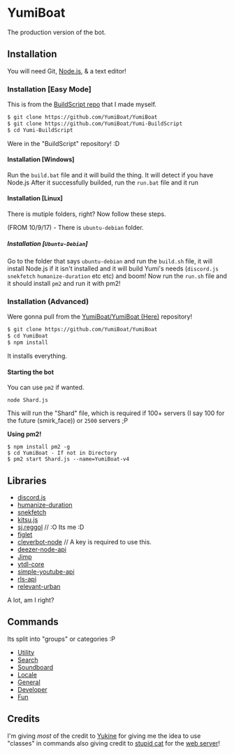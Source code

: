 # YumiBoat
The production version of the bot.

## Installation
You will need Git, [Node.js](https://nodejs.org), & a text editor!

### Installation [Easy Mode]
This is from the [BuildScript repo](https://github.com/YumiBoat/Yumi-BuildScript) that I made myself.

```sh
$ git clone https://github.com/YumiBoat/YumiBoat
$ git clone https://github.com/YumiBoat/Yumi-BuildScript
$ cd Yumi-BuildScript
```
Were in the "BuildScript" repository! :D

#### Installation [Windows]
Run the `build.bat` file and it will build the thing. It will detect if you have Node.js
After it successfully builded, run the `run.bat` file and it run

#### Installation [Linux]
There is mutiple folders, right? Now follow these steps.

(FROM 10/9/17) - There is `ubuntu-debian` folder.
##### Installation [`Ubuntu-Debian`]
Go to the folder that says `ubuntu-debian` and run the `build.sh` file, it will install Node.js if it isn't installed
and it will build Yumi's needs (`discord.js` `snekfetch` `humanize-duration` etc etc)
and boom! Now run the `run.sh` file and it should install `pm2` and run it with pm2!

### Installation (Advanced)
Were gonna pull from the [YumiBoat/YumiBoat (Here)](https://github.com/YumiBoat/YumiBoat) repository!

```sh
$ git clone https://github.com/YumiBoat/YumiBoat
$ cd YumiBoat
$ npm install
```

It installs everything.

#### Starting the bot
You can use `pm2` if wanted.

```
node Shard.js
```
This will run the "Shard" file, which is required if 100+ servers (I say 100 for the future (smirk_face)) or `2500` servers ;P

**Using pm2!**
```
$ npm install pm2 -g
$ cd YumiBoat - If not in Directory
$ pm2 start Shard.js --name=YumiBoat-v4
```

## Libraries
* [discord.js](https://discord.js.org)
* [humanize-duration](github.com/EvanHahn/HumanizeDuration.js)
* [snekfetch](https://github.com/devsnek/snekfetch)
* [kitsu.js](https://github.com/iCrawl/kitsu.js)
* [sj.reggol](https://github.com/ohlookitsAugust/sj.reggol) // :O Its me :D
* [figlet](https://github.com/patorjk/figlet.js)
* [cleverbot-node](https://github.com/fojas/cleverbot-node) // A key is required to use this.
* [deezer-node-api](https://github.com/acostes/deezer-node-api)
* [Jimp](https://github.com/oliver-moran/jimp)
* [ytdl-core](https://github.com/fent/node-ytdl-core)
* [simple-youtube-api](https://github.com/HyperCoder2975/simple-youtube-api)
* [rls-api](https://github.com/RocketLeagueStats/rls-api-nodejs)
* [relevant-urban](https://github.com/SnekJS/relevant-urban)

A lot, am I right?

## Commands
Its split into "groups" or categories :P
* [Utility](https://github.com/YumiBoat/YumiBoat/wiki)
* [Search](https://github.com/YumiBoat/YumiBoat/wiki)
* [Soundboard](https://github.com/YumiBoat/YumiBoat/wiki)
* [Locale](https://github.com/YumiBoat/YumiBoat/wiki)
* [General](https://github.com/YumiBoat/YumiBoat/wiki)
* [Developer](https://github.com/YumiBoat/YumiBoat/wiki)
* [Fun](https://github.com/YumiBoat/YumiBoat/wiki)

## Credits
I'm giving *most* of the credit to [Yukine](https://github.com/Dev-Yukine) for giving me the idea to use "classes" in commands
also giving credit to [stupid cat](https://blargbot.xyz) for the [web server](https://github.com/YumiBoat/yumibot.party)!
